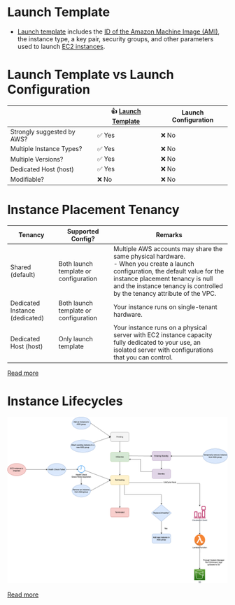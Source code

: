 # Launch Template
- [Launch template](https://docs.aws.amazon.com/autoscaling/ec2/userguide/create-launch-template.html) includes the [ID of the Amazon Machine Image (AMI)](../AmazonMachineImages.md), the instance type, a key pair, security groups, and other parameters used to launch [EC2 instances](../Readme.md).

# Launch Template vs Launch Configuration

|                            | :+1: [Launch Template](https://docs.aws.amazon.com/autoscaling/ec2/userguide/create-launch-template.html) | Launch Configuration |
|----------------------------|-----------------------------------------------------------------------------------------------------------|----------------------|
| Strongly suggested by AWS? | :white_check_mark: Yes                                                                                    | :x: No               |
| Multiple Instance Types?   | :white_check_mark: Yes                                                                                    | :x: No               |
| Multiple Versions?         | :white_check_mark: Yes                                                                                    | :x: No               |
| Dedicated Host (host)      | :white_check_mark: Yes                                                                                    | :x: No               |
| Modifiable?                | :x: No                                                                                                    | :x: No               |

# Instance Placement Tenancy

| Tenancy                        | Supported Config?                     | Remarks                                                                                                                                                                                                                                            |
|--------------------------------|---------------------------------------|----------------------------------------------------------------------------------------------------------------------------------------------------------------------------------------------------------------------------------------------------|
| Shared (default)               | Both launch template or configuration | Multiple AWS accounts may share the same physical hardware.<br/>- When you create a launch configuration, the default value for the instance placement tenancy is null and the instance tenancy is controlled by the tenancy attribute of the VPC. |
| Dedicated Instance (dedicated) | Both launch template or configuration | Your instance runs on single-tenant hardware.                                                                                                                                                                                                      |
| Dedicated Host (host)          | Only launch template                  | Your instance runs on a physical server with EC2 instance capacity fully dedicated to your use, an isolated server with configurations that you can control.                                                                                       |

[Read more](https://docs.aws.amazon.com/autoscaling/ec2/userguide/auto-scaling-dedicated-instances.html)

# Instance Lifecycles

![img.png](assets/ASG-Instance-LifeCycle.png)

[Read more](https://docs.aws.amazon.com/autoscaling/ec2/userguide/ec2-auto-scaling-lifecycle.html)